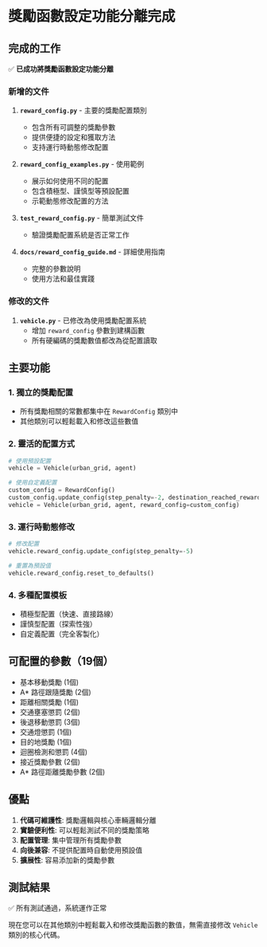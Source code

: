 # 獎勵函數設定功能分離完成

## 完成的工作

✅ **已成功將獎勵函數設定功能分離**

### 新增的文件

1. **`reward_config.py`** - 主要的獎勵配置類別
   - 包含所有可調整的獎勵參數
   - 提供便捷的設定和獲取方法
   - 支持運行時動態修改配置

2. **`reward_config_examples.py`** - 使用範例
   - 展示如何使用不同的配置
   - 包含積極型、謹慎型等預設配置
   - 示範動態修改配置的方法

3. **`test_reward_config.py`** - 簡單測試文件
   - 驗證獎勵配置系統是否正常工作

4. **`docs/reward_config_guide.md`** - 詳細使用指南
   - 完整的參數說明
   - 使用方法和最佳實踐

### 修改的文件

1. **`vehicle.py`** - 已修改為使用獎勵配置系統
   - 增加 `reward_config` 參數到建構函數
   - 所有硬編碼的獎勵數值都改為從配置讀取

## 主要功能

### 1. 獨立的獎勵配置

- 所有獎勵相關的常數都集中在 `RewardConfig` 類別中
- 其他類別可以輕鬆載入和修改這些數值

### 2. 靈活的配置方式

```python
# 使用預設配置
vehicle = Vehicle(urban_grid, agent)

# 使用自定義配置
custom_config = RewardConfig()
custom_config.update_config(step_penalty=-2, destination_reached_reward=200)
vehicle = Vehicle(urban_grid, agent, reward_config=custom_config)
```

### 3. 運行時動態修改

```python
# 修改配置
vehicle.reward_config.update_config(step_penalty=-5)

# 重置為預設值
vehicle.reward_config.reset_to_defaults()
```

### 4. 多種配置模板

- 積極型配置（快速、直接路線）
- 謹慎型配置（探索性強）
- 自定義配置（完全客製化）

## 可配置的參數（19個）

- 基本移動獎勵 (1個)
- A* 路徑跟隨獎勵 (2個)
- 距離相關獎勵 (1個)
- 交通壅塞懲罰 (2個)
- 後退移動懲罰 (3個)
- 交通燈懲罰 (1個)
- 目的地獎勵 (1個)
- 迴圈檢測和懲罰 (4個)
- 接近獎勵參數 (2個)
- A* 路徑距離獎勵參數 (2個)

## 優點

1. **代碼可維護性**: 獎勵邏輯與核心車輛邏輯分離
2. **實驗便利性**: 可以輕鬆測試不同的獎勵策略
3. **配置管理**: 集中管理所有獎勵參數
4. **向後兼容**: 不提供配置時自動使用預設值
5. **擴展性**: 容易添加新的獎勵參數

## 測試結果

✅ 所有測試通過，系統運作正常

現在您可以在其他類別中輕鬆載入和修改獎勵函數的數值，無需直接修改 `Vehicle` 類別的核心代碼。
